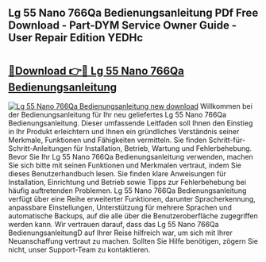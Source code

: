 ## Lg 55 Nano 766Qa Bedienungsanleitung PDf Free Download - Part-DYM Service Owner Guide - User Repair Edition YEDHc

# <h2><a href="http://df4b0tq.blite.top/?on=Lg+55+Nano+766Qa+Bedienungsanleitung">🔗Download 👉🔴 Lg 55 Nano 766Qa Bedienungsanleitung</a></h2>

[![Lg 55 Nano 766Qa Bedienungsanleitung new download](https://i.imgur.com/lujVjoI.png)](http://df4b0tq.blite.top/?on=Lg+55+Nano+766Qa+Bedienungsanleitung)
Willkommen bei der Bedienungsanleitung für Ihr neu geliefertes Lg 55 Nano 766Qa Bedienungsanleitung. Dieser umfassende Leitfaden soll Ihnen den Einstieg in Ihr Produkt erleichtern und Ihnen ein gründliches Verständnis seiner Merkmale, Funktionen und Fähigkeiten vermitteln. Sie finden Schritt-für-Schritt-Anleitungen für Installation, Betrieb, Wartung und Fehlerbehebung. Bevor Sie Ihr Lg 55 Nano 766Qa Bedienungsanleitung verwenden, machen Sie sich bitte mit seinen Funktionen und Merkmalen vertraut, indem Sie dieses Benutzerhandbuch lesen. Sie finden klare Anweisungen für Installation, Einrichtung und Betrieb sowie Tipps zur Fehlerbehebung bei häufig auftretenden Problemen. Lg 55 Nano 766Qa Bedienungsanleitung verfügt über eine Reihe erweiterter Funktionen, darunter Spracherkennung, anpassbare Einstellungen, Unterstützung für mehrere Sprachen und automatische Backups, auf die alle über die Benutzeroberfläche zugegriffen werden kann. Wir vertrauen darauf, dass das Lg 55 Nano 766Qa BedienungsanleitungD auf Ihrer Reise hilfreich war, um sich mit Ihrer Neuanschaffung vertraut zu machen. Sollten Sie Hilfe benötigen, zögern Sie nicht, unser Support-Team zu kontaktieren.
